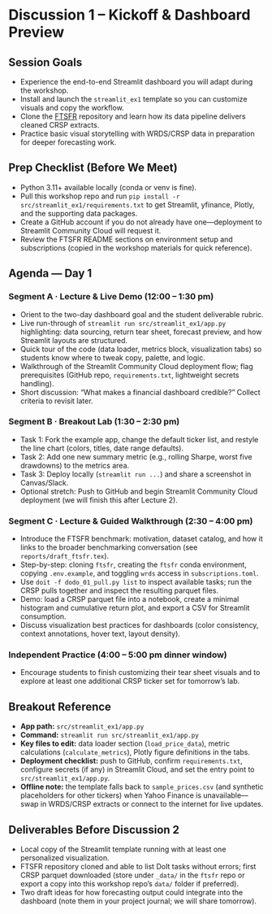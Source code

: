 # Discussion 1 – Kickoff & Dashboard Preview

## Session Goals
- Experience the end-to-end Streamlit dashboard you will adapt during the workshop.
- Install and launch the `streamlit_ex1` template so you can customize visuals and copy the workflow.
- Clone the [FTSFR](https://github.com/jmbejara/ftsfr) repository and learn how its data pipeline delivers cleaned CRSP extracts.
- Practice basic visual storytelling with WRDS/CRSP data in preparation for deeper forecasting work.

## Prep Checklist (Before We Meet)
- Python 3.11+ available locally (conda or venv is fine).
- Pull this workshop repo and run `pip install -r src/streamlit_ex1/requirements.txt` to get Streamlit, yfinance, Plotly, and the supporting data packages.
- Create a GitHub account if you do not already have one—deployment to Streamlit Community Cloud will request it.
- Review the FTSFR README sections on environment setup and subscriptions (copied in the workshop materials for quick reference).

## Agenda — Day 1

### Segment A · Lecture & Live Demo (12:00 – 1:30 pm)
- Orient to the two-day dashboard goal and the student deliverable rubric.
- Live run-through of `streamlit run src/streamlit_ex1/app.py` highlighting: data sourcing, return tear sheet, forecast preview, and how Streamlit layouts are structured.
- Quick tour of the code (data loader, metrics block, visualization tabs) so students know where to tweak copy, palette, and logic.
- Walkthrough of the Streamlit Community Cloud deployment flow; flag prerequisites (GitHub repo, `requirements.txt`, lightweight secrets handling).
- Short discussion: “What makes a financial dashboard credible?” Collect criteria to revisit later.

### Segment B · Breakout Lab (1:30 – 2:30 pm)
- Task 1: Fork the example app, change the default ticker list, and restyle the line chart (colors, titles, date range defaults).
- Task 2: Add one new summary metric (e.g., rolling Sharpe, worst five drawdowns) to the metrics area.
- Task 3: Deploy locally (`streamlit run ...`) and share a screenshot in Canvas/Slack.
- Optional stretch: Push to GitHub and begin Streamlit Community Cloud deployment (we will finish this after Lecture 2).

### Segment C · Lecture & Guided Walkthrough (2:30 – 4:00 pm)
- Introduce the FTSFR benchmark: motivation, dataset catalog, and how it links to the broader benchmarking conversation (see `reports/draft_ftsfr.tex`).
- Step-by-step: cloning `ftsfr`, creating the `ftsfr` conda environment, copying `.env.example`, and toggling `wrds` access in `subscriptions.toml`.
- Use `doit -f dodo_01_pull.py list` to inspect available tasks; run the CRSP pulls together and inspect the resulting parquet files.
- Demo: load a CRSP parquet file into a notebook, create a minimal histogram and cumulative return plot, and export a CSV for Streamlit consumption.
- Discuss visualization best practices for dashboards (color consistency, context annotations, hover text, layout density).

### Independent Practice (4:00 – 5:00 pm dinner window)
- Encourage students to finish customizing their tear sheet visuals and to explore at least one additional CRSP ticker set for tomorrow’s lab.

## Breakout Reference
- **App path:** `src/streamlit_ex1/app.py`
- **Command:** `streamlit run src/streamlit_ex1/app.py`
- **Key files to edit:** data loader section (`load_price_data`), metric calculations (`calculate_metrics`), Plotly figure definitions in the tabs.
- **Deployment checklist:** push to GitHub, confirm `requirements.txt`, configure secrets (if any) in Streamlit Cloud, and set the entry point to `src/streamlit_ex1/app.py`.
- **Offline note:** the template falls back to `sample_prices.csv` (and synthetic placeholders for other tickers) when Yahoo Finance is unavailable—swap in WRDS/CRSP extracts or connect to the internet for live updates.

## Deliverables Before Discussion 2
- Local copy of the Streamlit template running with at least one personalized visualization.
- FTSFR repository cloned and able to list DoIt tasks without errors; first CRSP parquet downloaded (store under `_data/` in the `ftsfr` repo or export a copy into this workshop repo’s `data/` folder if preferred).
- Two draft ideas for how forecasting output could integrate into the dashboard (note them in your project journal; we will share tomorrow).
